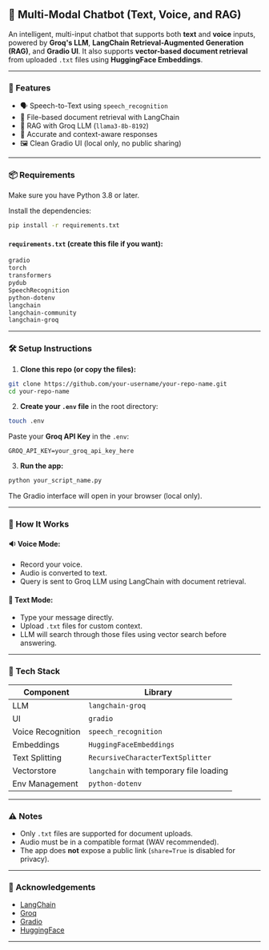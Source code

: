 ## 📢 Multi-Modal Chatbot (Text, Voice, and RAG)

An intelligent, multi-input chatbot that supports both **text** and **voice** inputs, powered by **Groq's LLM**, **LangChain Retrieval-Augmented Generation (RAG)**, and **Gradio UI**. It also supports **vector-based document retrieval** from uploaded `.txt` files using **HuggingFace Embeddings**.

---

### 🚀 Features
- 🗣️ Speech-to-Text using `speech_recognition`
- 📄 File-based document retrieval with LangChain
- 🤖 RAG with Groq LLM (`llama3-8b-8192`)
- 🎯 Accurate and context-aware responses
- 🖼️ Clean Gradio UI (local only, no public sharing)

---

### 📦 Requirements

Make sure you have Python 3.8 or later.

Install the dependencies:
```bash
pip install -r requirements.txt
```

#### `requirements.txt` (create this file if you want):
```txt
gradio
torch
transformers
pydub
SpeechRecognition
python-dotenv
langchain
langchain-community
langchain-groq
```

---

### 🛠️ Setup Instructions

1. **Clone this repo (or copy the files):**

```bash
git clone https://github.com/your-username/your-repo-name.git
cd your-repo-name
```

2. **Create your `.env` file** in the root directory:

```bash
touch .env
```

Paste your **Groq API Key** in the `.env`:
```env
GROQ_API_KEY=your_groq_api_key_here
```

3. **Run the app:**
```bash
python your_script_name.py
```

The Gradio interface will open in your browser (local only).

---

### 📁 How It Works

#### 🔉 Voice Mode:
- Record your voice.
- Audio is converted to text.
- Query is sent to Groq LLM using LangChain with document retrieval.

#### 💬 Text Mode:
- Type your message directly.
- Upload `.txt` files for custom context.
- LLM will search through those files using vector search before answering.

---

### 🧠 Tech Stack

| Component | Library |
|----------|----------|
| LLM      | `langchain-groq` |
| UI       | `gradio` |
| Voice Recognition | `speech_recognition` |
| Embeddings | `HuggingFaceEmbeddings` |
| Text Splitting | `RecursiveCharacterTextSplitter` |
| Vectorstore | `langchain` with temporary file loading |
| Env Management | `python-dotenv` |

---

### ⚠️ Notes
- Only `.txt` files are supported for document uploads.
- Audio must be in a compatible format (WAV recommended).
- The app does **not** expose a public link (`share=True` is disabled for privacy).

---

### 🙌 Acknowledgements
- [LangChain](https://www.langchain.com/)
- [Groq](https://groq.com/)
- [Gradio](https://gradio.app/)
- [HuggingFace](https://huggingface.co/)

---
